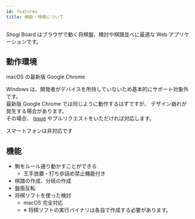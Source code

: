 ```yaml
---
id: features
title: 機能・特徴について
---
```


Shogi Board はブラウザで動く将棋盤、検討や棋譜並べに最適な Web アプリケーションです。

## 動作環境

macOS の最新版 Google Chrome

Windows は、開発者がデバイスを所持していないため基本的にサポート対象外です。  
最新版 Google Chrome では同じように動作するはずですが、
デザイン崩れが発生する場合があります。  
その場合、 <u>[issue](https://github.com/murosan/shogi-board/issues)</u>
やプルリクエストをいただければ対応します。

スマートフォンは非対応です

## 機能

- 駒をルール通り動かすことができる
  - 王手放置・打ち歩詰め禁止機能付き
- 棋譜の作成、分岐の作成
- 盤面反転
- 将棋ソフトを使った検討
  - macOS 完全対応
  - ※ 将棋ソフトの実行バイナリは各自で作成する必要があります。
